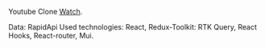 Youtube Clone
[Watch](https://alilenko.github.io/youtube_clone/).

Data: RapidApi
Used technologies: React, Redux-Toolkit: RTK Query, React Hooks, React-router, Mui.
